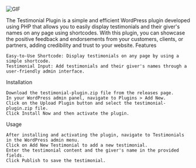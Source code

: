 ![GIF](https://github.com/pranavsmoghe/testimonial-plugin/assets/35550633/53a416a8-4ee2-4bc1-ac8f-59e0d19198d2)

The Testimonial Plugin is a simple and efficient WordPress plugin developed using PHP that allows you to easily display testimonials and their giver's names on any page using shortcodes. With this plugin, you can showcase the positive feedback and endorsements from your customers, clients, or partners, adding credibility and trust to your website.
Features

    Easy-to-Use Shortcode: Display testimonials on any page by using a simple shortcode.
    Testimonial Input: Add testimonials and their giver's names through a user-friendly admin interface.
    
Installation

    Download the testimonial-plugin.zip file from the releases page.
    In your WordPress admin panel, navigate to Plugins > Add New.
    Click on the Upload Plugin button and select the testimonial-plugin.zip file.
    Click Install Now and then activate the plugin.

Usage

    After installing and activating the plugin, navigate to Testimonials in the WordPress admin menu.
    Click on Add New Testimonial to add a new testimonial.
    Enter the testimonial content and the giver's name in the provided fields.
    Click Publish to save the testimonial.
